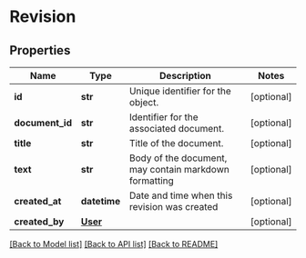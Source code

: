 # Revision

## Properties
Name | Type | Description | Notes
------------ | ------------- | ------------- | -------------
**id** | **str** | Unique identifier for the object. | [optional] 
**document_id** | **str** | Identifier for the associated document. | [optional] 
**title** | **str** | Title of the document. | [optional] 
**text** | **str** | Body of the document, may contain markdown formatting | [optional] 
**created_at** | **datetime** | Date and time when this revision was created | [optional] 
**created_by** | [**User**](User.md) |  | [optional] 

[[Back to Model list]](../README.md#documentation-for-models) [[Back to API list]](../README.md#documentation-for-api-endpoints) [[Back to README]](../README.md)


